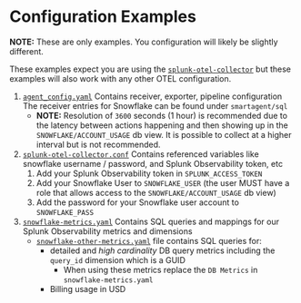 # Configuration Examples
**NOTE:** These are only examples. You configuration will likely be slightly different.

These examples expect you are using the [`splunk-otel-collector`](https://github.com/signalfx/splunk-otel-collector) but these examples will also work with any other OTEL configuration.

1. [`agent_config.yaml`](./agent_config.yaml) Contains receiver, exporter, pipeline configuration
     The receiver entries for Snowflake can be found under `smartagent/sql`
    - **NOTE:** Resolution of `3600` seconds (1 hour) is recommended due to the latency between actions happening and then showing up in the `SNOWFLAKE/ACCOUNT_USAGE` db view. It is possible to collect at a higher interval but is not recommended.
2. [`splunk-otel-collector.conf`](./splunk-otel-collector.conf) Contains referenced variables like snowflake username / password, and Splunk Observability token, etc
    1. Add your Splunk Observability token in `SPLUNK_ACCESS_TOKEN`
    2. Add your Snowflake User to `SNOWFLAKE_USER` (the user MUST have a role that allows access to the `SNOWFLAKE/ACCOUNT_USAGE` db view)
    3. Add the password for your Snowflake user account to `SNOWFLAKE_PASS`
3. [`snowflake-metrics.yaml`](./snowflake-metrics.yaml) Contains SQL queries and mappings for our Splunk Observability metrics and dimensions
    - [`snowflake-other-metrics.yaml`](./snowflake-other-metrics.yaml) file contains SQL queries for:
        - detailed and *high cardinality* DB query metrics including the `query_id` dimension which is a GUID
            - When using these metrics replace the `DB Metrics` in `snowflake-metrics.yaml`
        - Billing usage in USD
